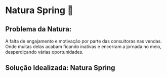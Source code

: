 # Natura Spring 🌸 <br>

## Problema da Natura:
A falta de engajamento e motivação por parte das consultoras nas vendas. Onde muitas delas acabam ficando inativas e encerram a jornada no meio, desperdiçando várias oportunidades.

## Solução Idealizada: Natura Spring
